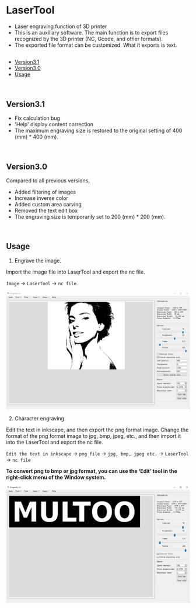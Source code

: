 # LaserTool

- Laser engraving function of 3D printer
- This is an auxiliary software. The main function is to export files recognized by the 3D printer (NC, Gcode, and other formats).
- The exported file format can be customized. What it exports is text.
&nbsp;



## 

- [Version3.1](#version3_1)
- [Version3.0](#version3_0)
- [Usage](#usage)


&nbsp;




<span id = "version3_1"></span>
## Version3.1

- Fix calculation bug
- 'Help' display content correction
- The maximum engraving size is restored to the original setting of 400 (mm) * 400 (mm).

&nbsp;





<span id = "version3_0"></span>
## Version3.0

Compared to all previous versions,
- Added filtering of images
- Increase inverse color
- Added custom area carving
- Removed the text edit box
- The engraving size is temporarily set to 200 (mm) * 200 (mm).

&nbsp;



## Usage

1. Engrave the image.

Import the image file into LaserTool and export the nc file.

`Image` -> `LaserTool` -> `nc file`.


![Image](https://github.com/MULTOO-3DPrinter/LaserTool/blob/22f24202218b236eb1e4903bc263fe9470a5a678/images/2.png)






2. Character engraving.

Edit the text in inkscape, and then export the png format image. Change the format of the png format image to jpg, bmp, jpeg, etc., and then import it into the LaserTool and export the nc file.

`Edit the text in inkscape` -> `png file` -> `jpg, bmp, jpeg etc.` -> `LaserTool` -> `nc file`

**To convert png to bmp or jpg format, you can use the ‘Edit’ tool in the right-click menu of the Window system.**

![Image](https://github.com/MULTOO-3DPrinter/LaserTool/blob/e70e9f90d849fed1870f93785b2d43514e641d02/images/text.png)


